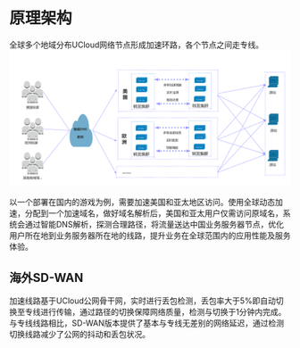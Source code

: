 # 原理架构



全球多个地域分布UCloud网络节点形成加速环路，各个节点之间走专线。  
![image](/images/pathx_image001.png)


以一个部署在国内的游戏为例，需要加速美国和亚太地区访问。使用全球动态加速，分配到一个加速域名，做好域名解析后，美国和亚太用户仅需访问原域名，系统会通过智能DNS解析，探测合理路径，将流量送达中国业务服务器节点，优化用户所在地到业务服务器所在地的线路，提升业务在全球范围内的应用性能及服务体验。

## 海外SD-WAN

加速线路基于UCloud公⽹⻣干网，实时进行丢包检测，丢包率大于5%即⾃动切换⾄专线进行传输，通过路径的切换保障⽹络质量，检测与切换于1分钟内完成。与专线线路相比，SD-WAN版本提供了基本与专线无差别的网络延迟，通过检测切换线路减少了公网的抖动和丢包状况。

